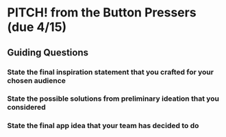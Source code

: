# PITCH! from the Button Pressers (due 4/15)


## Guiding Questions

### State the final inspiration statement that you crafted for your chosen audience


### State the possible solutions from preliminary ideation that you considered


### State the final app idea that your team has decided to do

